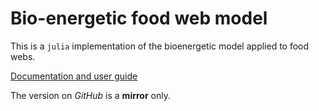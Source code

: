 # Bio-energetic food web model

This is a `julia` implementation of the bioenergetic model applied to food
webs.

[Documentation and user guide](https://poisotlab.gitbooks.io/befwm/content/)

The version on *GitHub* is a **mirror** only.
